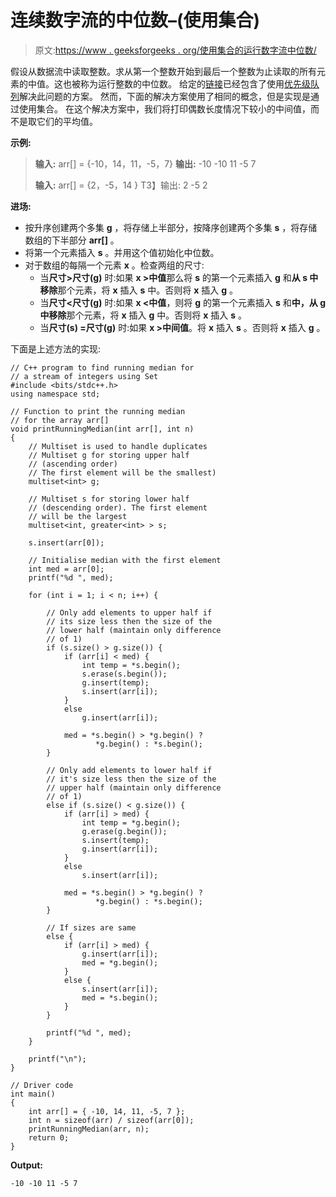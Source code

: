 # 连续数字流的中位数–(使用集合)

> 原文:[https://www . geeksforgeeks . org/使用集合的运行数字流中位数/](https://www.geeksforgeeks.org/median-of-running-stream-of-numbers-using-set/)

假设从数据流中读取整数。求从第一个整数开始到最后一个整数为止读取的所有元素的中值。这也被称为运行整数的中位数。
给定的[链接](https://www.geeksforgeeks.org/median-of-stream-of-running-integers-using-stl/)已经包含了使用[优先级队列](https://www.geeksforgeeks.org/priority-queue-set-1-introduction/)解决此问题的方案。
然而，下面的解决方案使用了相同的概念，但是实现是通过使用集合。
在这个解决方案中，我们将打印偶数长度情况下较小的中间值，而不是取它们的平均值。

**示例:**

> **输入:** arr[] = {-10，14，11，-5，7}
> **输出:** -10 -10 11 -5 7
> 
> **输入:** arr[] = {2，-5，14 }
> T3】输出: 2 -5 2

**进场:**

*   按升序创建两个多集 **g** ，将存储上半部分，按降序创建两个多集 **s** ，将存储数组的下半部分 **arr[]** 。
*   将第一个元素插入 **s** 。并用这个值初始化中位数。
*   对于数组的每隔一个元素 **x** 。检查两组的尺寸:
    *   当**尺寸>尺寸(g)** 时:如果 **x >中值**那么将 **s** 的第一个元素插入 **g** 和**从 **s** 中移除**那个元素，将 **x** 插入 **s** 中。否则将 **x** 插入 **g** 。
    *   当**尺寸<尺寸(g)** 时:如果 **x <中值**，则将 **g** 的第一个元素插入 **s** 和**中，从 **g** 中移除**那个元素，将 **x** 插入 **g** 中。否则将 **x** 插入 **s** 。
    *   当**尺寸(s) =尺寸(g)** 时:如果 **x >中间值**。将 **x** 插入 **s** 。否则将 **x** 插入 **g** 。

下面是上述方法的实现:

```
// C++ program to find running median for 
// a stream of integers using Set
#include <bits/stdc++.h>
using namespace std;

// Function to print the running median 
// for the array arr[]
void printRunningMedian(int arr[], int n)
{
    // Multiset is used to handle duplicates
    // Multiset g for storing upper half 
    // (ascending order)
    // The first element will be the smallest)
    multiset<int> g;

    // Multiset s for storing lower half 
    // (descending order). The first element 
    // will be the largest
    multiset<int, greater<int> > s;

    s.insert(arr[0]);

    // Initialise median with the first element
    int med = arr[0];
    printf("%d ", med);

    for (int i = 1; i < n; i++) {

        // Only add elements to upper half if 
        // its size less then the size of the
        // lower half (maintain only difference
        // of 1)
        if (s.size() > g.size()) {
            if (arr[i] < med) {
                int temp = *s.begin();
                s.erase(s.begin());
                g.insert(temp);
                s.insert(arr[i]);
            }
            else
                g.insert(arr[i]);

            med = *s.begin() > *g.begin() ?
                   *g.begin() : *s.begin();
        }

        // Only add elements to lower half if 
        // it's size less then the size of the 
        // upper half (maintain only difference
        // of 1)
        else if (s.size() < g.size()) {
            if (arr[i] > med) {
                int temp = *g.begin();
                g.erase(g.begin());
                s.insert(temp);
                g.insert(arr[i]);
            }
            else
                s.insert(arr[i]);

            med = *s.begin() > *g.begin() ? 
                   *g.begin() : *s.begin();
        }

        // If sizes are same
        else {
            if (arr[i] > med) {
                g.insert(arr[i]);
                med = *g.begin();
            }
            else {
                s.insert(arr[i]);
                med = *s.begin();
            }
        }

        printf("%d ", med);
    }

    printf("\n");
}

// Driver code
int main()
{
    int arr[] = { -10, 14, 11, -5, 7 };
    int n = sizeof(arr) / sizeof(arr[0]);
    printRunningMedian(arr, n);
    return 0;
}
```

**Output:**

```
-10 -10 11 -5 7

```